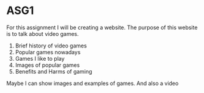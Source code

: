 # ASG1
For this assignment I will be creating a website. The purpose of this website is to talk about video games. 

1. Brief history of video games
2. Popular games nowadays
3. Games I like to play
4. Images of popular games
5. Benefits and Harms of gaming

Maybe I can show images and examples of games. And also a video

